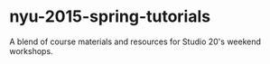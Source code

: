 # nyu-2015-spring-tutorials
A blend of course materials and resources for Studio 20's weekend workshops.
